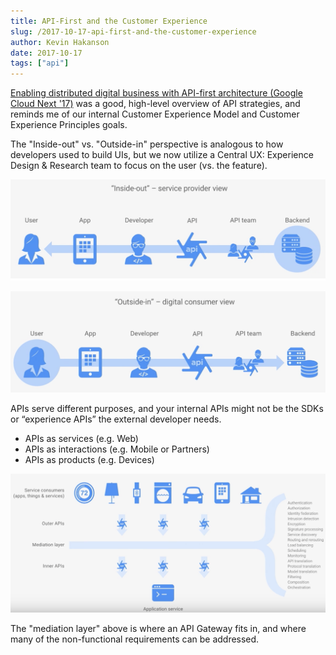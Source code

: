 ```yaml
---
title: API-First and the Customer Experience
slug: /2017-10-17-api-first-and-the-customer-experience
author: Kevin Hakanson
date: 2017-10-17
tags: ["api"]
---
```

[Enabling distributed digital business with API-first architecture (Google Cloud Next '17)](https://www.youtube.com/watch?v=9SmXhbgYmbU) was a good, high-level overview of API strategies, and reminds me of our internal Customer Experience Model and Customer Experience Principles goals.

The "Inside-out" vs. "Outside-in" perspective is analogous to how developers used to build UIs, but we now utilize a Central UX: Experience Design & Research team to focus on the user (vs. the feature).

[!["Inside-out" - service provider view](images/pastedImage_2.png)](images/pastedImage_2.png)

[!["Outside-in" - digital consumer view](images/pastedImage_3.png)](imagespastedImage_3.png)

APIs serve different purposes, and your internal APIs might not be the SDKs or “experience APIs” the external developer needs.

* APIs as services (e.g. Web)
* APIs as interactions (e.g. Mobile or Partners)
* APIs as products (e.g. Devices)

[![API layers](images/pastedImage_6.png)](images/pastedImage_6.png)

The "mediation layer" above is where an API Gateway fits in, and where many of the non-functional requirements can be addressed.